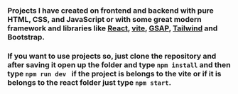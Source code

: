 ### Projects I have created on frontend and backend with pure HTML, CSS, and JavaScript or with some great modern framework and libraries like [React](https://reactjs.org/), [vite](https://vitejs.dev/), [GSAP](https://greensock.com/gsap/), [Tailwind](https://tailwindcss.com/) and Bootstrap.

### If you want to use projects so, just clone the repository and after saving it open up the folder and type <code>npm install</code> and then type <code>npm run dev </code> if the project is belongs to the vite or if it is belongs to the react folder just type <code>npm start</code>. 
